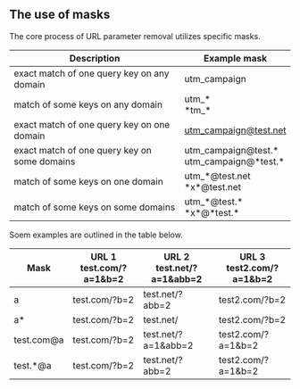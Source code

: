 

## The use of masks

The core process of URL parameter removal utilizes specific masks.

| Description                                  | Example mask                                             |
|----------------------------------------------|----------------------------------------------------------|
| exact match of one query key on any domain   | utm_campaign                                             |
| match of some keys on any domain             | utm_&#42;<br> &#42;tm_&#42;                              |
| exact match of one query key on one domain   | utm_campaign@test.net                                    |
| exact match of one query key on some domains | utm_campaign@test.&#42; <br>utm_campaign@&#42;test.&#42; |
| match of some keys on one domain             | utm_&#42;@test.net <br>&#42;x*@test.net                  |
| match of some keys on some domains           | utm_&#42;@test.&#42;   <br>&#42;x*@&#42;test.&#42;       |



Soem examples are outlined in the table below.

| Mask       | URL 1<br> test.com/?a=1&b=2 | URL 2<br> test.net/?a=1&abb=2 | URL 3<br>  test2.com/?a=1&b=2 |
|------------|------------------------------|-------------------------------|-------------------------------|
| a          | test.com/?b=2                | test.net/?abb=2               | test2.com/?b=2                |                           |
| a*         | test.com/?b=2                | test.net/                     | test2.com/?b=2                |
| test.com@a | test.com/?b=2                | test.net/?a=1&abb=2           | test2.com/?a=1&b=2            |
| test.*@a   | test.com/?b=2                | test.net/?abb=2               | test2.com/?a=1&b=2            |

